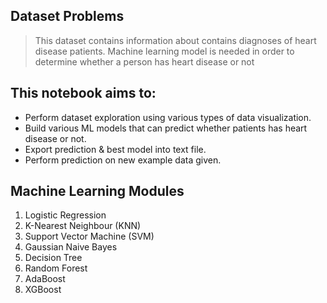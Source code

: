 ## Dataset Problems
> This dataset contains information about contains diagnoses of heart disease patients. Machine learning model is needed in order to determine whether a person has heart disease or not

## This notebook aims to:
- Perform dataset exploration using various types of data visualization.
- Build various ML models that can predict whether patients has heart disease or not.
- Export prediction & best model into text file.
- Perform prediction on new example data given.

## Machine Learning Modules
1. Logistic Regression
2. K-Nearest Neighbour (KNN)
3. Support Vector Machine (SVM)
4. Gaussian Naive Bayes
5. Decision Tree
6. Random Forest
7. AdaBoost
8. XGBoost


